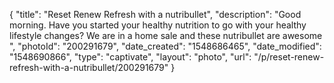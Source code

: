{
    "title": "Reset Renew Refresh with a nutribullet",
    "description": "Good morning. Have you started your healthy nutrition to go with your healthy lifestyle changes? We are in a home sale and these nutribullet are awesome ",
    "photoId": "200291679",
    "date_created": "1548686465",
    "date_modified": "1548690866",
    "type": "captivate",
    "layout": "photo",
    "url": "\/p\/reset-renew-refresh-with-a-nutribullet\/200291679"
}